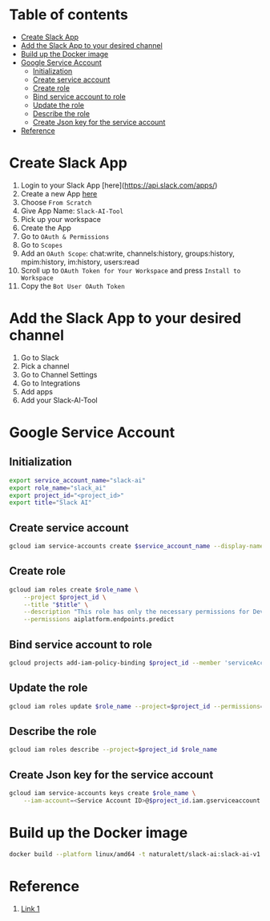 Table of contents
=================

   * [Create Slack App](#Create-Slack-App)
   * [Add the Slack App to your desired channel](#Add-the-Slack-App-to-your-desired-channel)
   * [Build up the Docker image](#Build-up-the-Docker-image)
   * [Google Service Account](#Google-Service-Account)
     * [Initialization](#Initialization)
     * [Create service account](#Create-service-account)
     * [Create role](#Create-role)
     * [Bind service account to role](#Bind-service-account-to-role)
     * [Update the role](#Update-the-role)
     * [Describe the role](#Describe-the-role)
     * [Create Json key for the service account](#Create-Json-key-for-the-service-account)
   * [Reference](#Reference)

Create Slack App
============
1. Login to your Slack App [here](https://api.slack.com/apps/<LOGIN ID>)
2. Create a new App [here](https://api.slack.com/apps?new_app=1)
3. Choose `From Scratch`
4. Give App Name: `Slack-AI-Tool`
5. Pick up your workspace
6. Create the App
7. Go to `OAuth & Permissions`
8. Go to `Scopes`
9. Add an `OAuth Scope`: chat:write, channels:history, groups:history, mpim:history, im:history, users:read
10. Scroll up to `OAuth Token for Your Workspace` and press `Install to Workspace`
11. Copy the `Bot User OAuth Token`


Add the Slack App to your desired channel
============
1. Go to Slack
2. Pick a channel
3. Go to Channel Settings
4. Go to Integrations
5. Add apps
6. Add your Slack-AI-Tool


Google Service Account
============

Initialization
-----
```bash
export service_account_name="slack-ai"
export role_name="slack_ai"
export project_id="<project_id>"
export title="Slack AI"
```
Create service account
-----
```bash
gcloud iam service-accounts create $service_account_name --display-name "$service_account_name"
```

Create role
-----
```bash
gcloud iam roles create $role_name \
    --project $project_id \
    --title "$title" \
    --description "This role has only the necessary permissions for DevOps AI tools" \
    --permissions aiplatform.endpoints.predict
```

Bind service account to role
-----
```bash
gcloud projects add-iam-policy-binding $project_id --member 'serviceAccount:<Service Account ID>@$project_id.iam.gserviceaccount.com' --role='projects/$project_id/roles/$role_name'
```

Update the role
-----
```bash
gcloud iam roles update $role_name --project=$project_id --permissions=bigquery.jobs.create,aiplatform.endpoints.predict
```

Describe the role
-----
```bash
gcloud iam roles describe --project=$project_id $role_name
```

Create Json key for the service account
-----
```bash
gcloud iam service-accounts keys create $role_name \
    --iam-account=<Service Account ID>@$project_id.iam.gserviceaccount.com
```


Build up the Docker image
============
```bash
docker build --platform linux/amd64 -t naturalett/slack-ai:slack-ai-v1 .
```

Reference
============
1. [Link 1](https://medium.com/@kohei.nishitani/slack-chatbot-development-with-openai-an-easy-guide-for-beginners-f718d2e2c78b)